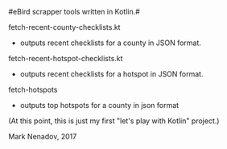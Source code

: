 #eBird scrapper tools written in Kotlin.#

fetch-recent-county-checklists.kt
* outputs recent checklists for a county in JSON format.

fetch-recent-hotspot-checklists.kt
* outputs recent checklists for a hotspot in JSON format.

fetch-hotspots
* outputs top hotspots for a county in json format

(At this point, this is just my first "let's play with Kotlin" project.)

Mark Nenadov, 2017
